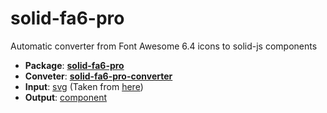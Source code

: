 
# solid-fa6-pro
Automatic converter from Font Awesome 6.4 icons to solid-js components
- **Package**: [**solid-fa6-pro**](./package/icon/)
- **Conveter**: [**solid-fa6-pro-converter**](./package/converter/)
- **Input**: [svg](./package/converter/svg/) (Taken from [here](https://github.com/vanphonggiang/font-awesome-6-pro))
- **Output**: [component](./package/icon/src/component/)